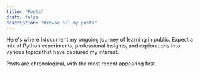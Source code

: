 ```yaml
---
title: "Posts"
draft: false
description: "Browse all my posts"
---
```

Here's where I document my ongoing journey of learning in public. Expect a mix of Python experiments, professional insights, and explorations into various topics that have captured my interest. 

Posts are chronological, with the most recent appearing first.
